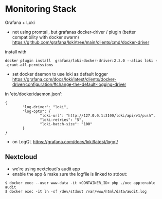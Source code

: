 # Monitoring Stack

Grafana + Loki

- not using promtail, but grafanas docker-driver / plugin (better compatibility with docker swarm)
https://github.com/grafana/loki/tree/main/clients/cmd/docker-driver

install with 

```
docker plugin install  grafana/loki-docker-driver:2.3.0 --alias loki --grant-all-permissions
```

- set docker daemon to use loki as default logger
https://grafana.com/docs/loki/latest/clients/docker-driver/configuration/#change-the-default-logging-driver

in 'etc/docker/daemon.json':
```
{
        "log-driver": "loki",
        "log-opts": {
                "loki-url": "http://127.0.0.1:3100/loki/api/v1/push",
                "loki-retries": "5",
                "loki-batch-size": "100"
        }       
}
```

- on LogQL https://grafana.com/docs/loki/latest/logql/


## Nextcloud

- we're using nextcloud's audit app
- enable the app & make sure the logfile is linked to stdout:
```
$ docker exec --user www-data -it <CONTAINER_ID> php ./occ app:enable audit
$ docker exec -it ln -sf /dev/stdout /var/www/html/data/audit.log

```

